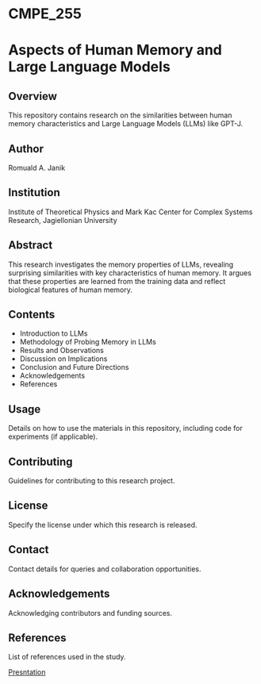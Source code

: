 # CMPE_255
# Aspects of Human Memory and Large Language Models

## Overview
This repository contains research on the similarities between human memory characteristics and Large Language Models (LLMs) like GPT-J.

## Author
Romuald A. Janik

## Institution
Institute of Theoretical Physics and Mark Kac Center for Complex Systems Research, Jagiellonian University

## Abstract
This research investigates the memory properties of LLMs, revealing surprising similarities with key characteristics of human memory. It argues that these properties are learned from the training data and reflect biological features of human memory.

## Contents
- Introduction to LLMs
- Methodology of Probing Memory in LLMs
- Results and Observations
- Discussion on Implications
- Conclusion and Future Directions
- Acknowledgements
- References

## Usage
Details on how to use the materials in this repository, including code for experiments (if applicable).

## Contributing
Guidelines for contributing to this research project.

## License
Specify the license under which this research is released.

## Contact
Contact details for queries and collaboration opportunities.

## Acknowledgements
Acknowledging contributors and funding sources.

## References
List of references used in the study.


[Presntation](https://www.slideshare.net/ssuser76120f/shortstoryassignmentpptx)
